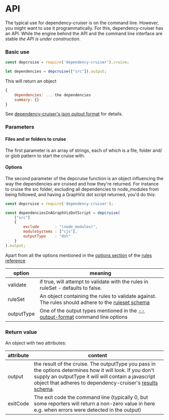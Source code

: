 # API

The typical use for dependency-cruiser is on the command line. However, you
might want to use it programmatically. For this, dependency-cruiser has an
API. While the engine behind the API and the command line interface are
stable *the API is under construction*.


### Basic use

```javascript
const depcruise = require('dependency-cruiser').cruise;

let dependencies = depcruise(["src"]).output;
```

This will return an object
```javascript
{
    dependencies: ... the dependencies
    summary: {}
}
```

See [dependency-cruiser's json output format](output-format.md) for details.

### Parameters

#### Files and or folders to cruise
The first parameter is an array of strings, each of which is a file, folder
and/ or glob pattern to start the cruise with.

#### Options
The second parameter of the depcruise function is an object influencing the
way the dependencies are cruised and how they're returned. For instance to
cruise the src folder, excluding all dependencies to node_modules from being
followed, and having a GraphViz dot script returned, you'd do this:

```javascript
const depcruise = require('dependency-cruiser');

const dependenciesInAGraphVizDotScript = depcruise(
    ["src"]
    {
        exclude       : "(node_modules)",
        moduleSystems : ["cjs"],
        outputType    : "dot"
    }
).output;
```

Apart from all the options mentioned in the [options section](rules-reference.md#the-options) of the [rules reference](rules-reference.md)

option| meaning
--- | ---
validate | if true, will attempt to validate with the rules in ruleSet - defaults to false.
ruleSet | An object containing the rules to validate against. The rules should adhere to the [ruleset schema](../src/main/ruleSet/config-schema.json)
outputType | One of the output types mentioned in the [--output-format](cli.md#--output-type-specify-the-output-format) command line options

### Return value
An object with two attributes:

attribute|content
---|---
output|the result of the cruise. The outputType you pass in the options determines how it will look. If you don't supply an outputType it will will contain a javascript object that adheres to dependency-cruiser's [results schema](../src/extract/results-schema.json).
exitCode|The exit code the command line (typically 0, but some reporters will return a non-zero value in here e.g. when errors were detected in the output)
